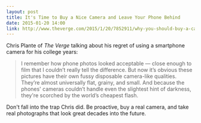 ```yaml
---
layout: post
title: It's Time to Buy a Nice Camera and Leave Your Phone Behind
date: 2015-01-20 14:00
link: http://www.theverge.com/2015/1/20/7852911/why-you-should-buy-a-camera
---
```

 
Chris Plante of *The Verge* talking about his regret of using a smartphone camera for his college years:
 
>  I remember how phone photos looked acceptable — close enough to film that I couldn’t really tell the difference. But now it’s obvious these pictures have their own fussy disposable camera-like qualities. They’re almost universally flat, grainy, and small. And because the phones' cameras couldn’t handle even the slightest hint of darkness, they're scorched by the world’s cheapest flash.
 
Don't fall into the trap Chris did. Be proactive, buy a real camera, and take real photographs that look great decades into the future.